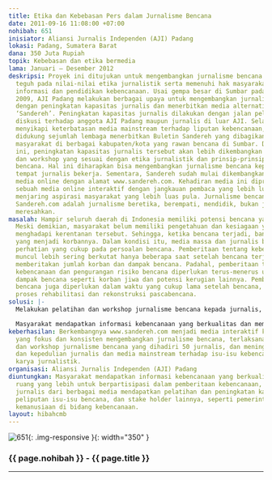 ```yaml
---
title: Etika dan Kebebasan Pers dalam Jurnalisme Bencana
date: 2011-09-16 11:08:00 +07:00
nohibah: 651
inisiator: Aliansi Jurnalis Independen (AJI) Padang
lokasi: Padang, Sumatera Barat
dana: 350 Juta Rupiah
topik: Kebebasan dan etika bermedia
lama: Januari – Desember 2012
deskripsi: Proyek ini ditujukan untuk mengembangkan jurnalisme bencana yang berpegang
  teguh pada nilai-nilai etika jurnalistik serta memenuhi hak masyarakat untuk mendapatkan
  informasi dan pendidikan kebencanaan. Usai gempa besar di Sumbar pada 30 September
  2009, AJI Padang melakukan berbagai upaya untuk mengembangkan jurnalisme bencana
  dengan peningkatan kapasitas jurnalis dan menerbitkan media alternatif kebencanaan
  ‘Sandereh’. Peningkatan kapasitas jurnalis dilakukan dengan jalan pelatihan dan
  diskusi terhadap anggota AJI Padang maupun jurnalis di luar AJI. Selain itu, untuk
  menyikapi keterbatasan media mainstream terhadap liputan kebencanaan, AJI Padang
  didukung sejumlah lembaga menerbitkan Buletin Sandereh yang dibagikan gratis kepada
  masyarakat di berbagai kabupaten/kota yang rawan bencana di Sumbar. Dalam proyek
  ini, peningkatan kapasitas jurnalis tersebut akan lebih dikembangkan melalui pelatihan
  dan workshop yang sesuai dengan etika jurnalistik dan prinsip-prinsip jurnalisme
  bencana. Hal ini diharapkan bisa mengembangkan jurnalisme bencana kepada media massa
  tempat jurnalis bekerja. Sementara, Sandereh sudah mulai dikembangkan menjadi menjadi
  media online dengan alamat www.sandereh.com. Kehadiran media ini diproyeksikan menjadi
  sebuah media online interaktif dengan jangkauan pembaca yang lebih luas dan bisa
  menjaring aspirasi masyarakat yang lebih luas pula. Jurnalisme bencana yang dikembangkan
  Sandereh.com adalah jurnalisme beretika, berempati, mendidik, bukan jurnalisme yang
  meresahkan.
masalah: Hampir seluruh daerah di Indonesia memiliki potensi bencana yang tinggi.
  Meski demikian, masyarakat belum memiliki pengetahuan dan kesiagaan yang cukup untuk
  menghadapi kerentanan tersebut. Sehingga, ketika bencana terjadi, banyak masyarakat
  yang menjadi korbannya. Dalam kondisi itu, media massa dan jurnalis belum punya
  perhatian yang cukup pada persoalan bencana. Pemberitaan tentang kebencanaan yang
  muncul lebih sering berkutat hanya beberapa saat setelah bencana terjadi, terutama
  memberitakan jumlah korban dan dampak bencana. Padahal, pemberitaan tentang pendidikan
  kebencanaan dan pengurangan risiko bencana diperlukan terus-menerus untuk mengurangi
  dampak bencana seperti korban jiwa dan potensi kerugian lainnya. Pemberitaan tentang
  bencana juga diperlukan dalam waktu yang cukup lama setelah bencana, untuk mengawasi
  proses rehabilitasi dan rekonstruksi pascabencana.
solusi: |-
  Melakukan pelatihan dan workshop jurnalisme bencana kepada jurnalis, merangsang lahirnya karya jurnalistik yang baik tentang kebencanaan melalui lomba dan event, dan mengembangkan pusat informasi kebencanaan melalui website: www.sandereh.com

  Masyarakat mendapatkan informasi kebencanaan yang berkualitas dan mempunyai ruang yang lebih untuk berpartisipasi dalam pemberitaan kebencanaan, sebanyak 50 jurnalis dari berbagai media mendapatkan pelatihan dan peningkatan kapasitas dalam peliputan isu-isu bencana, dan stake holder lainnya, seperti pemerintah dan lembaga kemanusiaan di bidang kebencanaan.
keberhasilan: Berkembangnya www.sandereh.com menjadi media interaktif kebencanaan
  yang fokus dan konsisten mengembangkan jurnalisme bencana, terlaksananya pelatihan
  dan workshop jurnalisme bencana yang dihadiri 50 jurnalis, dan meningkatnya kapasitas
  dan kepedulian jurnalis dan media mainstream terhadap isu-isu kebencanaan melalui
  karya jurnalistik.
organisasi: Aliansi Jurnalis Independen (AJI) Padang
diuntungkan: Masyarakat mendapatkan informasi kebencanaan yang berkualitas dan mempunyai
  ruang yang lebih untuk berpartisipasi dalam pemberitaan kebencanaan, sebanyak 50
  jurnalis dari berbagai media mendapatkan pelatihan dan peningkatan kapasitas dalam
  peliputan isu-isu bencana, dan stake holder lainnya, seperti pemerintah dan lembaga
  kemanusiaan di bidang kebencanaan.
layout: hibahcmb
---
```


![651](/static/img/hibahcmb/651.png){: .img-responsive }{: width="350" }

### {{ page.nohibah }} - {{ page.title }}

---
